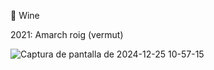 🍷 Wine

2021: Amarch roig (vermut)

![Captura de pantalla de 2024-12-25 10-57-15](https://github.com/user-attachments/assets/28dbcd82-8350-42d9-abf4-7d3d05764e52)



